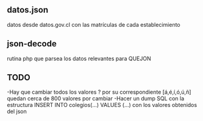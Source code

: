 datos.json
----------
datos desde datos.gov.cl con las matrículas de cada establecimiento
	
json-decode
-----------
rutina php que parsea los datos relevantes para QUEJON

TODO
----
-Hay que cambiar todos los valores ? por su correspondiente [á,é,í,ó,ú,ñ] quedan cerca de 800 valores por cambiar
-Hacer un dump SQL con la estructura INSERT INTO colegios(...) VALUES (...) con los valores obtenidos del json		


